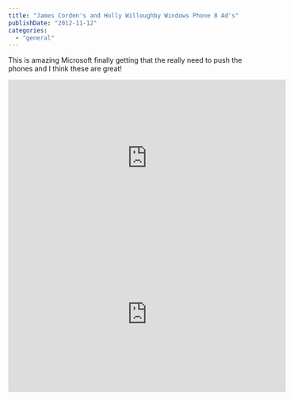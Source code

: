```yaml
---
title: "James Corden's and Holly Willoughby Windows Phone 8 Ad's"
publishDate: "2012-11-12"
categories: 
  - "general"
---
```


This is amazing Microsoft finally getting that the really need to push the phones and I think these are great!

<iframe src="https://www.youtube.com/embed/Y8PPxEkkYfE?rel=0" height="315" width="560" allowfullscreen frameborder="0"></iframe>

<iframe src="https://www.youtube.com/embed/N6xI7Q-9o3M?rel=0" height="315" width="560" allowfullscreen frameborder="0"></iframe>
